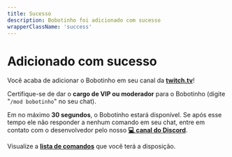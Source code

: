 ```yaml
---
title: Sucesso
description: Bobotinho foi adicionado com sucesso
wrapperClassName: 'success'
---
```


# Adicionado com sucesso

Você acaba de adicionar o Bobotinho em seu canal da [**twitch.tv**](https://twitch.tv)!

Certifique-se de dar o **cargo de VIP ou moderador** para o Bobotinho (digite "`/mod bobotinho`" no seu chat).

Em no máximo **30 segundos**, o Bobotinho estará disponível. Se após esse tempo ele não responder a nenhum comando em seu chat, entre em contato com o desenvolvedor pelo nosso [**💻 canal do Discord**](https://discord.gg/6Ue66Vs5eQ).

Visualize a [**lista de comandos**](/docs/help) que você terá a disposição.
